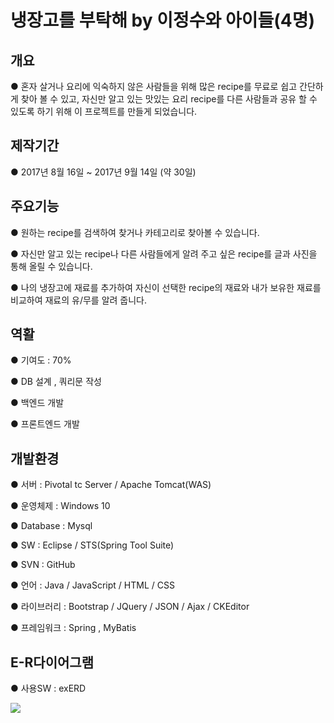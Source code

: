 <h1>냉장고를 부탁해 by 이정수와 아이들(4명)</h1>

<h2>개요</h2>

● 혼자 살거나 요리에 익숙하지 않은 사람들을 위해 많은 recipe를 무료로 쉽고 간단하게 찾아 볼 수 있고,
 자신만 알고 있는 맛있는 요리 recipe를 다른 사람들과 공유 할 수 있도록 하기 위해 이 프로젝트를 만들게 되었습니다.

<h2>제작기간</h2>

●	2017년 8월 16일 ~ 2017년 9월 14일 (약 30일)

<h2>주요기능</h2>

●	원하는 recipe를  검색하여 찾거나 카테고리로 찾아볼 수 있습니다. 
 
●	자신만 알고 있는 recipe나 다른 사람들에게 알려 주고 싶은 recipe를 글과 사진을 통해 올릴 수 있습니다.
 
●	나의 냉장고에 재료를 추가하여 자신이 선택한 recipe의 재료와 내가 보유한 재료를 비교하여 재료의 유/무를 알려 줍니다.



<h2>역활</h2>



● 기여도 :  70%

● DB 설계 , 쿼리문 작성

● 백엔드 개발 

● 프론트엔드 개발 

<h2>개발환경</h2>

● 서버 : Pivotal tc Server / Apache Tomcat(WAS)

● 운영체제 : Windows 10

● Database : Mysql

● SW : Eclipse / STS(Spring Tool Suite)

● SVN : GitHub

● 언어 : Java / JavaScript / HTML / CSS

● 라이브러리 : Bootstrap / JQuery / JSON / Ajax / CKEditor

● 프레임워크 : Spring , MyBatis

<h2>E-R다이어그램</h2>

● 사용SW : exERD

<img src="https://i.imgur.com/dOWwzPB.png">


